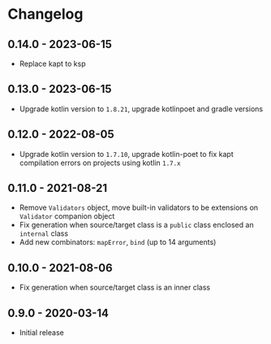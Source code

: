 # Changelog

## 0.14.0 - 2023-06-15

* Replace kapt to ksp

## 0.13.0 - 2023-06-15

* Upgrade kotlin version to `1.8.21`, upgrade kotlinpoet and gradle versions

## 0.12.0 - 2022-08-05

* Upgrade kotlin version to `1.7.10`, upgrade kotlin-poet to fix kapt compilation errors on projects using kotlin `1.7.x`

## 0.11.0 - 2021-08-21

* Remove `Validators` object, move built-in validators to be extensions on `Validator` companion object
* Fix generation when source/target class is a `public` class enclosed an `internal` class
* Add new combinators: `mapError`, `bind` (up to 14 arguments)

## 0.10.0 - 2021-08-06

* Fix generation when source/target class is an inner class

## 0.9.0 - 2020-03-14

* Initial release
